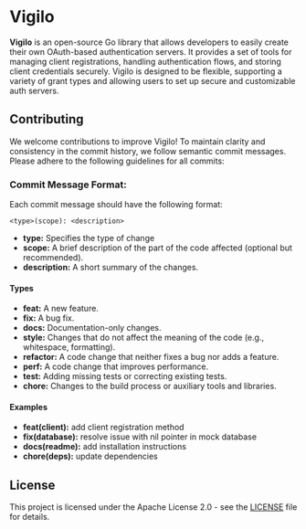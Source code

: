 # Vigilo
**Vigilo** is an open-source Go library that allows developers to easily create their own OAuth-based authentication servers. It provides a set of tools for managing client registrations, handling authentication flows, and storing client credentials securely. Vigilo is designed to be flexible, supporting a variety of grant types and allowing users to set up secure and customizable auth servers.

## Contributing
We welcome contributions to improve Vigilo! To maintain clarity and consistency in the commit history, we follow semantic commit messages. Please adhere to the following guidelines for all commits:

### Commit Message Format:
Each commit message should have the following format:
```azure
<type>(scope): <description>
```
- **type:** Specifies the type of change
- **scope:** A brief description of the part of the code affected (optional but recommended). 
- **description:** A short summary of the changes.

#### Types
- **feat:** A new feature. 
- **fix:** A bug fix. 
- **docs:** Documentation-only changes. 
- **style:** Changes that do not affect the meaning of the code (e.g., whitespace, formatting). 
- **refactor:** A code change that neither fixes a bug nor adds a feature. 
- **perf:** A code change that improves performance. 
- **test:** Adding missing tests or correcting existing tests. 
- **chore:** Changes to the build process or auxiliary tools and libraries.

#### Examples
- **feat(client):** add client registration method 
- **fix(database):** resolve issue with nil pointer in mock database 
- **docs(readme):** add installation instructions 
- **chore(deps):** update dependencies

## License
This project is licensed under the Apache License 2.0 - see the [LICENSE](LICENSE) file for details.


